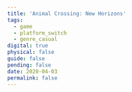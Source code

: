 ```yaml
---
title: 'Animal Crossing: New Horizons'
tags:
  - game
  - platform_switch
  - genre_casual
digital: true
physical: false
guide: false
pending: false
date: 2020-04-03
permalink: false
---
```


